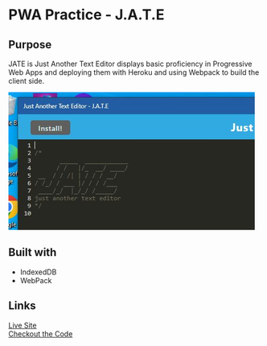 # PWA Practice - J.A.T.E

## Purpose

JATE is Just Another Text Editor displays basic proficiency in Progressive Web Apps and deploying them with Heroku and using Webpack to build the client side.

![Snapshot](/snapshot.JPG)

## Built with

- IndexedDB
- WebPack

## Links

[Live Site](https://shielded-forest-03257.herokuapp.com/)<br>
[Checkout the Code](https://github.com/gatorhatur/jate)
